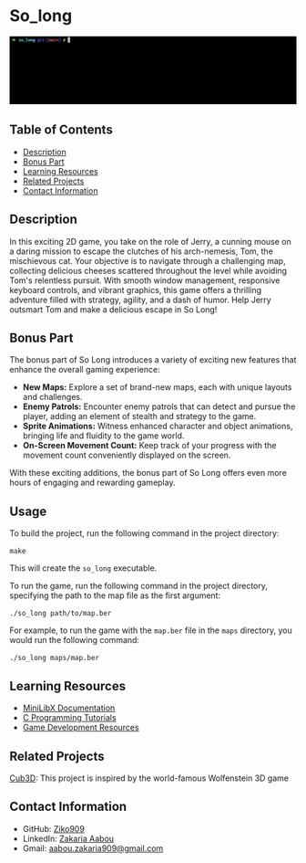 # So_long

![Intro](readme_img/Intro.gif)

## Table of Contents

- [Description](#description)
- [Bonus Part](#bonus-part)
- [Learning Resources](#learning-resources)
- [Related Projects](#related-projects)
- [Contact Information](#contact-information)

## Description

In this exciting 2D game, you take on the role of Jerry, a cunning mouse on a daring mission to escape the clutches of his arch-nemesis, Tom, the mischievous cat. Your objective is to navigate through a challenging map, collecting delicious cheeses scattered throughout the level while avoiding Tom's relentless pursuit. With smooth window management, responsive keyboard controls, and vibrant graphics, this game offers a thrilling adventure filled with strategy, agility, and a dash of humor. Help Jerry outsmart Tom and make a delicious escape in So Long!

## Bonus Part

The bonus part of So Long introduces a variety of exciting new features that enhance the overall gaming experience:
- **New Maps:** Explore a set of brand-new maps, each with unique layouts and challenges.
- **Enemy Patrols:** Encounter enemy patrols that can detect and pursue the player, adding an element of stealth and strategy to the game.
- **Sprite Animations:** Witness enhanced character and object animations, bringing life and fluidity to the game world.
- **On-Screen Movement Count:** Keep track of your progress with the movement count conveniently displayed on the screen.

With these exciting additions, the bonus part of So Long offers even more hours of engaging and rewarding gameplay.

## Usage

To build the project, run the following command in the project directory:

```
make
```

This will create the `so_long` executable.

To run the game, run the following command in the project directory, specifying the path to the map file as the first argument:

```
./so_long path/to/map.ber
```

For example, to run the game with the `map.ber` file in the `maps` directory, you would run the following command:

```
./so_long maps/map.ber
```

## Learning Resources

- [MiniLibX Documentation](https://harm-smits.github.io/42docs/libs/minilibx)
- [C Programming Tutorials](https://www.learn-c.org/)
- [Game Development Resources](https://gamemaker.io/fr/blog/slash-how-to-make-a-2d-game)

## Related Projects
[Cub3D](https://github.com/Ziko909/Cub3d): This project is inspired by the world-famous Wolfenstein 3D game

## Contact Information

- GitHub: [Ziko909](https://github.com/Ziko909)
- LinkedIn: [Zakaria Aabou](https://www.linkedin.com/in/zakaria-aabou)
- Gmail: aabou.zakaria909@gmail.com


